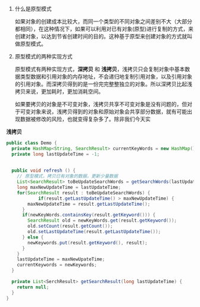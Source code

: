 



1. 什么是原型模式

   如果对象的创建成本比较大，而同一个类型的不同对象之间差别不大（大部分都相同），在这种情况下，如果可以利用对已有对象(原型)进行复制的方式，来创建对象，以达到节省创建时间的目的。这种基于原型来创建对象的方式就叫做原型模式。

2. 原型模式的两种实现方式

   原型模式有两种实现方式，**深拷贝** 和 **浅拷贝**，浅拷贝只会复制对象中基本数据类型数据和引用对象的内存地址，不会递归地复制引用对象，以及引用对象的引用对象。而深拷贝得到的是一份完完整整独立的对象。所以深拷贝比起浅拷贝来说，更加耗时，更加消耗空间。

   如果要拷贝的对象是不可变对象，浅拷贝共享不可变对象是没有问题的，但对于可变对象来说，浅拷贝得到的对象和原始对象会共享部分数据，就有可能出现数据被修改的风险，也就变得复杂多了。除非我们今天实



**浅拷贝**

```java
public class Demo {
  private HashMap<String, SearchResult> currentKeyWords = new HashMap();
  private long lastUpdateTime = -1;
  
  
  public void refresh () {
    // 原型模式，拷贝已有对象的数据，更新少量数据
    List<SearchResult> toBeUpdateSearchWords = getSearchWords(lastUpdateTime);
    long maxNewUpdateTime = lastUpdateTime;
    for(SearchResult result : toBeUpdateSearchWords) {
			if(result.getLastUpdateTime() > maxNewUpdateTime) {
        maxNewUpdateTime = result.getLastUpdateTime();
      }
      if(newKeyWords.containsKey(result.getKeyword())) {
        SearchResult old = newKeyWords.get(result.getKeyword());
        old.setCount(result.getCount());
        old.setLastUpdateTime(result.getLastUpdateTime());
      } else {
        newKeywords.put(result.getKeyword(), result);
      }
    }
    lastUpdateTime = maxNewUpateTime;
    currentKeywords = newKeywords;
  }
  
  private List<SerchResult> getSearchResult(long lastUpdateTime) {
    return null;
  }
}
```

